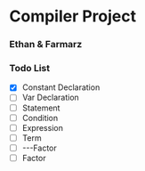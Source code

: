 # Compiler Project

### Ethan & Farmarz

### Todo List

- [x] Constant Declaration
- [ ] Var Declaration
- [ ] Statement
- [ ] Condition
- [ ] Expression
- [ ] Term
- [ ] ---Factor
- [ ] Factor
